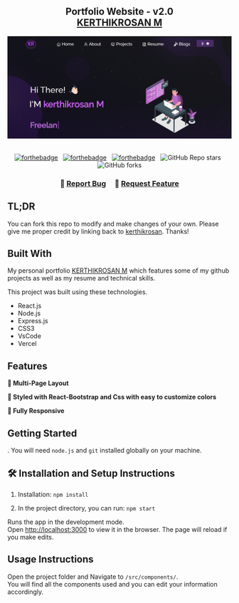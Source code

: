 <h2 align="center">
  Portfolio Website - v2.0<br/>
  <a href="https://kerthikrosan.vercel.app/" target="_blank">KERTHIKROSAN M</a>
</h2>
<div align="center">
  <img alt="Demo" src="./Images/readme-img.png" />
</div>

<br/>

<center>

[![forthebadge](https://forthebadge.com/images/badges/built-with-love.svg)](https://forthebadge.com) &nbsp;
[![forthebadge](https://forthebadge.com/images/badges/made-with-javascript.svg)](https://forthebadge.com) &nbsp;
[![forthebadge](https://forthebadge.com/images/badges/open-source.svg)](https://forthebadge.com) &nbsp;
![GitHub Repo stars](https://img.shields.io/github/stars/kerthikrosan/react-portfolio?color=red&logo=github&style=for-the-badge) &nbsp;
![GitHub forks](https://img.shields.io/github/forks/kerthikrosan/react-portfolio?color=red&logo=github&style=for-the-badge)

</center>

<h3 align="center">
    🔹
    <a href="https://github.com/kerthikrosan/react-ortfolio">Report Bug</a> &nbsp; &nbsp;
    🔹
    <a href="https://github.com/kerthikrosan/react-portfolio/">Request Feature</a>
</h3>

## TL;DR

You can fork this repo to modify and make changes of your own. Please give me proper credit by linking back to [kerthikrosan](https://github.com/kerthikrosan/react-portfolio). Thanks!

## Built With

My personal portfolio <a href="https://kerthikrosan.vercel.app/" target="_blank">KERTHIKROSAN M</a> which features some of my github projects as well as my resume and technical skills.<br/>

This project was built using these technologies.

- React.js
- Node.js
- Express.js
- CSS3
- VsCode
- Vercel

## Features

**📖 Multi-Page Layout**

**🎨 Styled with React-Bootstrap and Css with easy to customize colors**

**📱 Fully Responsive**

## Getting Started

. You will need `node.js` and `git` installed globally on your machine.

## 🛠 Installation and Setup Instructions

1. Installation: `npm install`

2. In the project directory, you can run: `npm start`

Runs the app in the development mode.\
Open [http://localhost:3000](http://localhost:3000) to view it in the browser.
The page will reload if you make edits.

## Usage Instructions

Open the project folder and Navigate to `/src/components/`. <br/>
You will find all the components used and you can edit your information accordingly.

<!-- 
Give a ⭐ if you like this website!

<a href="https://www.buymeacoffee.com/mrkerthik7i" target="_blank"><img src="https://cdn.buymeacoffee.com/buttons/v2/default-violet.png" alt="Buy Me A Coffee" height= "60px" width= "217px" ></a> -->


